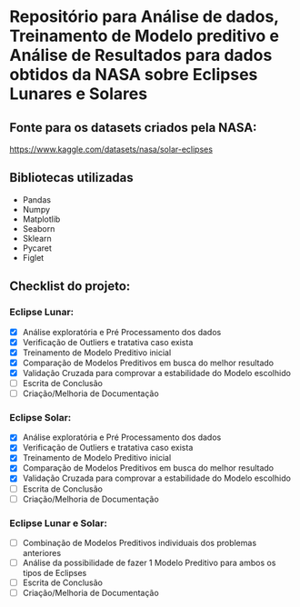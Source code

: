 # Repositório para Análise de dados, Treinamento de Modelo preditivo e Análise de Resultados para dados obtidos da NASA sobre Eclipses Lunares e Solares
## Fonte para os datasets criados pela NASA: 
https://www.kaggle.com/datasets/nasa/solar-eclipses

## Bibliotecas utilizadas
- Pandas
- Numpy
- Matplotlib
- Seaborn
- Sklearn
- Pycaret
- Figlet

## Checklist do projeto:
### Eclipse Lunar:
- [x] Análise exploratória e Pré Processamento dos dados
- [x] Verificação de Outliers e tratativa caso exista
- [x] Treinamento de Modelo Preditivo inicial
- [x] Comparação de Modelos Preditivos em busca do melhor resultado
- [x] Validação Cruzada para comprovar a estabilidade do Modelo escolhido
- [ ] Escrita de Conclusão
- [ ] Criação/Melhoria de Documentação
### Eclipse Solar:
- [x] Análise exploratória e Pré Processamento dos dados
- [x] Verificação de Outliers e tratativa caso exista
- [x] Treinamento de Modelo Preditivo inicial
- [x] Comparação de Modelos Preditivos em busca do melhor resultado
- [x] Validação Cruzada para comprovar a estabilidade do Modelo escolhido
- [ ] Escrita de Conclusão
- [ ] Criação/Melhoria de Documentação

### Eclipse Lunar e Solar:
- [ ] Combinação de Modelos Preditivos individuais dos problemas anteriores
- [ ] Análise da possibilidade de fazer 1 Modelo Preditivo para ambos os tipos de Eclipses
- [ ] Escrita de Conclusão
- [ ] Criação/Melhoria de Documentação
